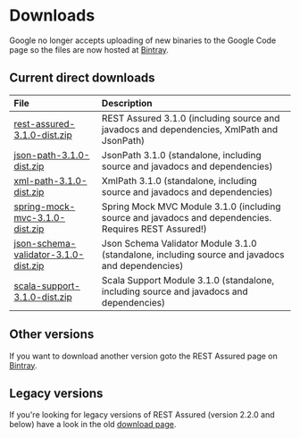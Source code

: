 # Downloads #

Google no longer accepts uploading of new binaries to the Google Code page so the files are now hosted at [Bintray](https://bintray.com/johanhaleby/generic/rest-assured).

## Current direct downloads ##
| File | Description |
|:-----|:------------|
| [rest-assured-3.1.0-dist.zip](http://dl.bintray.com/johanhaleby/generic/rest-assured-3.1.0-dist.zip)  |   REST Assured 3.1.0 (including source and javadocs and dependencies, XmlPath and JsonPath) |
| [json-path-3.1.0-dist.zip](http://dl.bintray.com/johanhaleby/generic/json-path-3.1.0-dist.zip)  | JsonPath 3.1.0 (standalone, including source and javadocs and dependencies) |
| [xml-path-3.1.0-dist.zip](http://dl.bintray.com/johanhaleby/generic/xml-path-3.1.0-dist.zip)  | XmlPath 3.1.0 (standalone, including source and javadocs and dependencies) |
| [spring-mock-mvc-3.1.0-dist.zip](http://dl.bintray.com/johanhaleby/generic/spring-mock-mvc-3.1.0-dist.zip)  | Spring Mock MVC Module 3.1.0 (including source and javadocs and dependencies. Requires REST Assured!)  |
| [json-schema-validator-3.1.0-dist.zip](http://dl.bintray.com/johanhaleby/generic/json-schema-validator-3.1.0-dist.zip)  | Json Schema Validator Module 3.1.0 (standalone, including source and javadocs and dependencies)  |
| [scala-support-3.1.0-dist.zip](http://dl.bintray.com/johanhaleby/generic/scala-support-3.1.0-dist.zip)  | Scala Support Module 3.1.0 (standalone, including source and javadocs and dependencies)  |


## Other versions ##
If you want to download another version goto the REST Assured page on [Bintray](https://bintray.com/johanhaleby/generic/rest-assured).

## Legacy versions ##
If you're looking for legacy versions of REST Assured (version 2.2.0 and below) have a look in the old  <a href='https://code.google.com/p/rest-assured/downloads/list?can=1&q=&colspec=Filename+Summary+Uploaded+ReleaseDate+Size+DownloadCount'>download page</a>.
